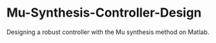 # Mu-Synthesis-Controller-Design
Designing a robust controller with the Mu synthesis method on Matlab.
